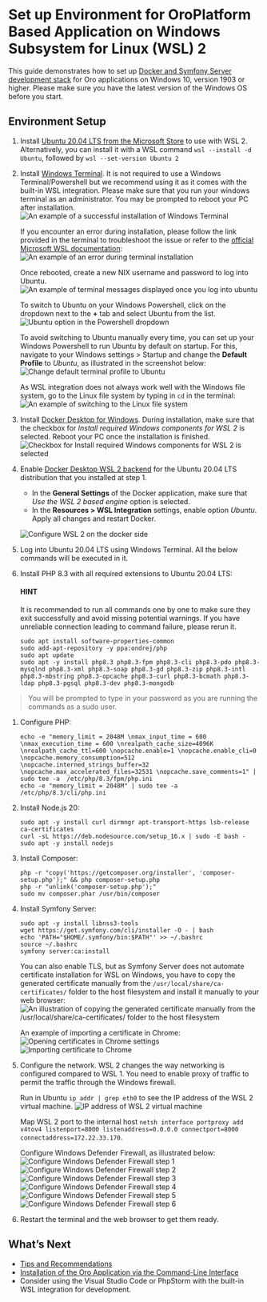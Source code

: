 <a id="setup-dev-env-docker-symfony-windows"></a>

# Set up Environment for OroPlatform Based Application on Windows Subsystem for Linux (WSL) 2

This guide demonstrates how to set up [Docker and Symfony Server development stack](docker-and-symfony/index.md#setup-dev-env-docker-symfony) for Oro applications on Windows 10, version 1903 or higher. Please make sure you have the latest version of the Windows OS before you start.

## Environment Setup

1. Install <a href="https://www.microsoft.com/en-us/p/ubuntu-2004-lts/9n6svws3rx71" target="_blank">Ubuntu 20.04 LTS from the Microsoft Store</a> to use with WSL 2. Alternatively, you can install it with a WSL command `wsl --install -d Ubuntu`, followed by `wsl --set-version Ubuntu 2`
2. Install <a href="https://www.microsoft.com/en-us/p/windows-terminal/9n0dx20hk701" target="_blank">Windows Terminal</a>. It is not required to use a Windows Terminal/Powershell but we recommend using it as it comes with the built-in WSL integration. Please make sure that you run your windows terminal as an administrator. You may be prompted to reboot your PC after installation.
   ![An example of a successful installation of Windows Terminal](img/backend/setup/wsl/terminal-successfull-installation.png)

   If you encounter an error during installation, please follow the link provided in the terminal to troubleshoot the issue or refer to the <a href="https://docs.microsoft.com/en-us/windows/wsl/install" target="_blank">official Microsoft WSL documentation</a>:
   ![An example of an error during terminal installation](img/backend/setup/wsl/terminal-error.png)

   Once rebooted, create a new NIX username and password to log into Ubuntu.
   ![An example of terminal messages displayed once you log into ubuntu](img/backend/setup/wsl/logged-in-ubuntu.png)

   To switch to Ubuntu on your Windows Powershell, click on the dropdown next to the **+** tab and select Ubuntu from the list.
   ![Ubuntu option in the Powershell dropdown](img/backend/setup/wsl/powershell-ubuntu-dropdown-list.png)

   To avoid switching to Ubuntu manually every time, you can set up your Windows Powershell to run Ubuntu by default on startup. For this, navigate to your Windows settings > Startup and change the **Default Profile** to *Ubuntu*, as illustrated in the screenshot below:
   ![Change default terminal profile to Ubuntu](img/backend/setup/wsl/ubuntu-on-powershell.png)

   As WSL integration does not always work well with the Windows file system, go to the Linux file system by typing in `cd` in the terminal:
   ![An example of switching to the Linux file system](img/backend/setup/wsl/switch-to-linux-filesystem.png)
3. Install <a href="https://docs.docker.com/docker-for-windows/install/" target="_blank">Docker Desktop for Windows</a>. During installation, make sure that the checkbox for *Install required Windows components for WSL 2* is selected. Reboot your PC once the installation is finished.
   ![Checkbox for *Install required Windows components for WSL 2* is selected](img/backend/setup/wsl/docker-installation-wsl2.png)
4. Enable <a href="https://docs.docker.com/docker-for-windows/wsl/" target="_blank">Docker Desktop WSL 2 backend</a> for the Ubuntu 20.04 LTS distribution that you installed at step 1.
   * In the **General Settings** of the Docker application, make sure that *Use the WSL 2 based engine* option is selected.
   * In the **Resources > WSL Integration** settings, enable option *Ubuntu*. Apply all changes and restart Docker.

   ![Configure WSL 2 on the docker side](img/backend/setup/wsl/docker-wsl2-config.png)
5. Log into Ubuntu 20.04 LTS using Windows Terminal. All the below commands will be executed in it.
6. Install PHP 8.3 with all required extensions to Ubuntu 20.04 LTS:

   #### HINT
   It is recommended to run all commands one by one to make sure they exit successfully and avoid missing potential warnings. If you have unreliable connection leading to command failure, please rerun it.

   ```none
   sudo apt install software-properties-common
   sudo add-apt-repository -y ppa:ondrej/php
   sudo apt update
   sudo apt -y install php8.3 php8.3-fpm php8.3-cli php8.3-pdo php8.3-mysqlnd php8.3-xml php8.3-soap php8.3-gd php8.3-zip php8.3-intl php8.3-mbstring php8.3-opcache php8.3-curl php8.3-bcmath php8.3-ldap php8.3-pgsql php8.3-dev php8.3-mongodb
   ```

> You will be prompted to type in your password as you are running the commands as a sudo user.
1. Configure PHP:
   ```none
   echo -e "memory_limit = 2048M \nmax_input_time = 600 \nmax_execution_time = 600 \nrealpath_cache_size=4096K \nrealpath_cache_ttl=600 \nopcache.enable=1 \nopcache.enable_cli=0 \nopcache.memory_consumption=512 \nopcache.interned_strings_buffer=32 \nopcache.max_accelerated_files=32531 \nopcache.save_comments=1" | sudo tee -a  /etc/php/8.3/fpm/php.ini
   echo -e "memory_limit = 2048M" | sudo tee -a  /etc/php/8.3/cli/php.ini
   ```
2. Install Node.js 20:
   ```none
   sudo apt -y install curl dirmngr apt-transport-https lsb-release ca-certificates
   curl -sL https://deb.nodesource.com/setup_16.x | sudo -E bash -
   sudo apt -y install nodejs
   ```
3. Install Composer:
   ```none
   php -r "copy('https://getcomposer.org/installer', 'composer-setup.php');" && php composer-setup.php
   php -r "unlink('composer-setup.php');"
   sudo mv composer.phar /usr/bin/composer
   ```
4. Install Symfony Server:
   ```none
   sudo apt -y install libnss3-tools
   wget https://get.symfony.com/cli/installer -O - | bash
   echo 'PATH="$HOME/.symfony/bin:$PATH"' >> ~/.bashrc
   source ~/.bashrc
   symfony server:ca:install
   ```

   You can also enable TLS, but as Symfony Server does not automate certificate installation for WSL on Windows, you have to copy the generated certificate manually from the `/usr/local/share/ca-certificates/` folder to the host filesystem and install it manually to your web browser:
   ![An illustration of copying the generated certificate manually from the ``/usr/local/share/ca-certificates/`` folder to the host filesystem](img/backend/setup/wsl/symfony-certificate-1.png)

   An example of importing a certificate in Chrome:
   ![Opening certificates in Chrome settings](img/backend/setup/wsl/chrome-certificates-2.png)![Importing certificate to Chrome](img/backend/setup/wsl/import-certificate-3.png)
5. Configure the network. WSL 2 changes the way networking is configured compared to WSL 1. You need to enable proxy of traffic to permit the traffic through the Windows firewall.

   Run in Ubuntu `ip addr | grep eth0` to see the IP address of the WSL 2 virtual machine.
   ![IP address of WSL 2 virtual machine](img/backend/setup/wsl/ip-addr-ubuntu.png)

   Map WSL 2 port to the internal host `netsh interface portproxy add v4tov4 listenport=8000 listenaddress=0.0.0.0 connectport=8000 connectaddress=172.22.33.170`.

   Configure Windows Defender Firewall, as illustrated below:
   ![Configure Windows Defender Firewall step 1](img/backend/setup/wsl/firewall-1.png)![Configure Windows Defender Firewall step 2](img/backend/setup/wsl/firewall-2.png)![Configure Windows Defender Firewall step 3](img/backend/setup/wsl/firewall-3.png)![Configure Windows Defender Firewall step 4](img/backend/setup/wsl/firewall-4.png)![Configure Windows Defender Firewall step 5](img/backend/setup/wsl/firewall-5.png)![Configure Windows Defender Firewall step 6](img/backend/setup/wsl/firewall-6.png)
6. Restart the terminal and the web browser to get them ready.

## What’s Next

* [Tips and Recommendations](docker-and-symfony/index.md#setup-dev-env-docker-symfony-recommendations)
* [Installation of the Oro Application via the Command-Line Interface](docker-and-symfony/index.md#setup-dev-env-docker-symfony-install-application)
* Consider using the Visual Studio Code or PhpStorm with the built-in WSL integration for development.

<!-- Frontend -->
